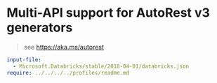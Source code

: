 # Multi-API support for AutoRest v3 generators

> see https://aka.ms/autorest

``` yaml $(enable-multi-api)
input-file:
  - Microsoft.Databricks/stable/2018-04-01/databricks.json
require: ../../../../profiles/readme.md
```
